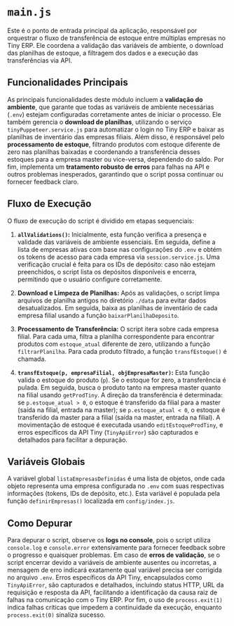 # `main.js`

Este é o ponto de entrada principal da aplicação, responsável por orquestrar o fluxo de transferência de estoque entre múltiplas empresas no Tiny ERP. Ele coordena a validação das variáveis de ambiente, o download das planilhas de estoque, a filtragem dos dados e a execução das transferências via API.

## Funcionalidades Principais

As principais funcionalidades deste módulo incluem a **validação do ambiente**, que garante que todas as variáveis de ambiente necessárias (`.env`) estejam configuradas corretamente antes de iniciar o processo. Ele também gerencia o **download de planilhas**, utilizando o serviço `tinyPuppeteer.service.js` para automatizar o login no Tiny ERP e baixar as planilhas de inventário das empresas filiais. Além disso, é responsável pelo **processamento de estoque**, filtrando produtos com estoque diferente de zero nas planilhas baixadas e coordenando a transferência desses estoques para a empresa master ou vice-versa, dependendo do saldo. Por fim, implementa um **tratamento robusto de erros** para falhas na API e outros problemas inesperados, garantindo que o script possa continuar ou fornecer feedback claro.

## Fluxo de Execução

O fluxo de execução do script é dividido em etapas sequenciais:

1.  **`allValidations()`:** Inicialmente, esta função verifica a presença e validade das variáveis de ambiente essenciais. Em seguida, define a lista de empresas ativas com base nas configurações do `.env` e obtém os tokens de acesso para cada empresa via `session.service.js`. Uma verificação crucial é feita para os IDs de depósito: caso não estejam preenchidos, o script lista os depósitos disponíveis e encerra, permitindo que o usuário configure corretamente.

2.  **Download e Limpeza de Planilhas:** Após as validações, o script limpa arquivos de planilha antigos no diretório `./data` para evitar dados desatualizados. Em seguida, baixa as planilhas de inventário de cada empresa filial usando a função `baixarPlanilhaDeposito`.

3.  **Processamento de Transferência:** O script itera sobre cada empresa filial. Para cada uma, filtra a planilha correspondente para encontrar produtos com `estoque_atual` diferente de zero, utilizando a função `filtrarPlanilha`. Para cada produto filtrado, a função `transfEstoque()` é chamada.

4.  **`transfEstoque(p, empresaFilial, objEmpresaMaster)`:** Esta função valida o estoque do produto (`p`). Se o estoque for zero, a transferência é pulada. Em seguida, busca o produto tanto na empresa master quanto na filial usando `getProdTiny`. A direção da transferência é determinada: se `p.estoque_atual > 0`, o estoque é transferido da filial para a master (saída na filial, entrada na master); se `p.estoque_atual < 0`, o estoque é transferido da master para a filial (saída na master, entrada na filial). A movimentação de estoque é executada usando `editEstoqueProdTiny`, e erros específicos da API Tiny (`TinyApiError`) são capturados e detalhados para facilitar a depuração.

## Variáveis Globais

A variável global `listaEmpresasDefinidas` é uma lista de objetos, onde cada objeto representa uma empresa configurada no `.env` com suas respectivas informações (tokens, IDs de depósito, etc.). Esta variável é populada pela função `definirEmpresas()` localizada em `config/index.js`.

## Como Depurar

Para depurar o script, observe os **logs no console**, pois o script utiliza `console.log` e `console.error` extensivamente para fornecer feedback sobre o progresso e quaisquer problemas. Em caso de **erros de validação**, se o script encerrar devido a variáveis de ambiente ausentes ou incorretas, a mensagem de erro indicará exatamente qual variável precisa ser corrigida no arquivo `.env`. Erros específicos da API Tiny, encapsulados como `TinyApiError`, são capturados e detalhados, incluindo status HTTP, URL da requisição e resposta da API, facilitando a identificação da causa raiz de falhas na comunicação com o Tiny ERP. Por fim, o uso de `process.exit(1)` indica falhas críticas que impedem a continuidade da execução, enquanto `process.exit(0)` sinaliza sucesso.
